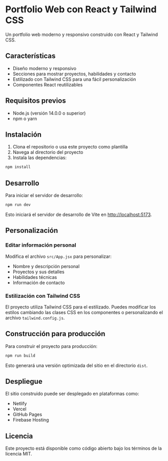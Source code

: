 # Portfolio Web con React y Tailwind CSS

Un portfolio web moderno y responsivo construido con React y Tailwind CSS.

## Características

- Diseño moderno y responsivo
- Secciones para mostrar proyectos, habilidades y contacto
- Estilizado con Tailwind CSS para una fácil personalización
- Componentes React reutilizables

## Requisitos previos

- Node.js (versión 14.0.0 o superior)
- npm o yarn

## Instalación

1. Clona el repositorio o usa este proyecto como plantilla
2. Navega al directorio del proyecto
3. Instala las dependencias:

```bash
npm install
```

## Desarrollo

Para iniciar el servidor de desarrollo:

```bash
npm run dev
```

Esto iniciará el servidor de desarrollo de Vite en [http://localhost:5173](http://localhost:5173).

## Personalización

### Editar información personal

Modifica el archivo `src/App.jsx` para personalizar:

- Nombre y descripción personal
- Proyectos y sus detalles
- Habilidades técnicas
- Información de contacto

### Estilización con Tailwind CSS

El proyecto utiliza Tailwind CSS para el estilizado. Puedes modificar los estilos cambiando las clases CSS en los componentes o personalizando el archivo `tailwind.config.js`.

## Construcción para producción

Para construir el proyecto para producción:

```bash
npm run build
```

Esto generará una versión optimizada del sitio en el directorio `dist`.

## Despliegue

El sitio construido puede ser desplegado en plataformas como:

- Netlify
- Vercel
- GitHub Pages
- Firebase Hosting

## Licencia

Este proyecto está disponible como código abierto bajo los términos de la licencia MIT.
